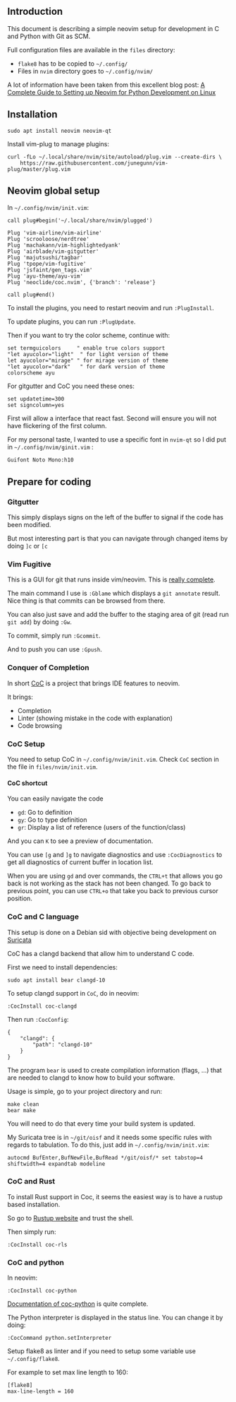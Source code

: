 ## Introduction

This document is describing a simple neovim setup for development in C and Python with Git as SCM.

Full configuration files are available in the `files` directory:
 
 - `flake8` has to be copied to `~/.config/`
 - Files in `nvim` directory goes to `~/.config/nvim/`

A lot of information have been taken from this excellent blog post: [A Complete Guide to Setting up Neovim for Python Development on Linux](https://jdhao.github.io/2018/12/24/centos_nvim_install_use_guide_en/)

## Installation

```
sudo apt install neovim neovim-qt
```

Install vim-plug to manage plugins:

```
curl -fLo ~/.local/share/nvim/site/autoload/plug.vim --create-dirs \
    https://raw.githubusercontent.com/junegunn/vim-plug/master/plug.vim
```

## Neovim global setup

In `~/.config/nvim/init.vim`:
```
call plug#begin('~/.local/share/nvim/plugged')

Plug 'vim-airline/vim-airline'
Plug 'scrooloose/nerdtree'
Plug 'machakann/vim-highlightedyank'
Plug 'airblade/vim-gitgutter'
Plug 'majutsushi/tagbar'
Plug 'tpope/vim-fugitive'
Plug 'jsfaint/gen_tags.vim'
Plug 'ayu-theme/ayu-vim'
Plug 'neoclide/coc.nvim', {'branch': 'release'}

call plug#end()
```

To install the plugins, you need to restart neovim and run `:PlugInstall`.

To update plugins, you can run `:PlugUpdate`.

Then if you want to try the color scheme, continue with:

```
set termguicolors     " enable true colors support
"let ayucolor="light"  " for light version of theme
let ayucolor="mirage" " for mirage version of theme
"let ayucolor="dark"   " for dark version of theme
colorscheme ayu
```

For gitgutter and CoC you need these ones:

```
set updatetime=300
set signcolumn=yes
```

First will allow a interface that react fast. Second will ensure you will not
have flickering of the first column.

For my personal taste, I wanted to use a specific font in `nvim-qt` so I did put in `~/.config/nvim/ginit.vim` :

```
Guifont Noto Mono:h10
```

## Prepare for coding

### Gitgutter

This simply displays signs on the left of the buffer to signal if the code has been modified.

But most interesting part is that you can navigate through changed items by doing `]c` or `[c`

### Vim Fugitive

This is a GUI for git that runs inside vim/neovim. This is [really complete](https://github.com/tpope/vim-fugitive/blob/master/doc/fugitive.txt).

The main command I use is `:Gblame` which displays a `git annotate` result. Nice thing is that commits can be browsed
from there.

You can also just save and add the buffer to the staging area of git (read run `git add`) by doing `:Gw`.

To commit, simply run `:Gcommit`.

And to push you can use `:Gpush`.

### Conquer of Completion

In short [CoC](https://github.com/neoclide/coc.nvim) is a project that brings IDE features
to neovim.

It brings:

 - Completion
 - Linter (showing mistake in the code with explanation)
 - Code browsing

### CoC Setup

You need to setup CoC in `~/.config/nvim/init.vim`. Check `CoC` section in the file in `files/nvim/init.vim`.

#### CoC shortcut

You can easily navigate the code 

* `gd`: Go to definition
* `gy`: Go to type definition
* `gr`: Display a list of reference (users of the function/class)

And you can `K` to see a preview of documentation.

You can use `[g` and `]g` to navigate diagnostics and use `:CocDiagnostics` to get all diagnostics of current buffer in location list.

When you are using `gd` and over commands, the `CTRL+t` that allows you go back is not working as the stack has not been changed.
To go back to previous point, you can use `CTRL+o` that take you back to previous cursor position.

### CoC and C language

This setup is done on a Debian sid with objective being development on [Suricata](https://suricata-ids.org/)

CoC has a clangd backend that allow him to understand C code.

First we need to install dependencies:

```
sudo apt install bear clangd-10
```

To setup clangd support in `CoC`, do in neovim:

```
:CocInstall coc-clangd
```

Then run `:CocConfig`:

```
{
    "clangd": {
        "path": "clangd-10"
    }
}
```

The program `bear` is used to create compilation information (flags, ...) that are
needed to clangd to know how to build your software.

Usage is simple, go to your project directory and run:

```
make clean
bear make
```

You will need to do that every time your build system is updated.

My Suricata tree is in `~/git/oisf` and it needs some specific rules
with regards to tabulation. To do this, just add in `~/.config/nvim/init.vim`:

```
autocmd BufEnter,BufNewFile,BufRead */git/oisf/* set tabstop=4 shiftwidth=4 expandtab modeline
```

### CoC and Rust

To install Rust support in Coc, it seems the easiest way is to have a rustup based installation.

So go to [Rustup website](https://rustup.rs/) and trust the shell.

Then simply run:

```
:CocInstall coc-rls
```

### CoC and python

In neovim:

```
:CocInstall coc-python
```

[Documentation of coc-python](https://github.com/neoclide/coc-python) is quite complete.

The Python interpreter is displayed in the status line. You can change it by doing:

```
:CocCommand python.setInterpreter
```

Setup flake8 as linter and if you need to setup some variable use `~/.config/flake8`.

For example to set max line length to 160:

```
[flake8]
max-line-length = 160
```
